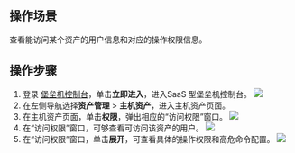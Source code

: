 ## 操作场景
查看能访问某个资产的用户信息和对应的操作权限信息。


## 操作步骤
1. 登录 [堡垒机控制台](https://console.cloud.tencent.com/dsgc/bh)，单击**立即进入**，进入SaaS 型堡垒机控制台。
![](https://qcloudimg.tencent-cloud.cn/raw/b2f6673b0cad7c2f423a6b6e287179af.png)
2. 在左侧导航选择**资产管理** > **主机资产**，进入主机资产页面。
3. 在主机资产页面，单击**权限**，弹出相应的“访问权限”窗口。
![](https://qcloudimg.tencent-cloud.cn/raw/8a08c279f8b47d4d523a2ad90d9c4272.png)
4.  在“访问权限”窗口，可够查看可访问该资产的用户。
![](https://qcloudimg.tencent-cloud.cn/raw/b4791519c24bd7e1b1acd75225f57659.png)
5. 在“访问权限”窗口，单击**展开**，可查看具体的操作权限和高危命令配置。
![](https://qcloudimg.tencent-cloud.cn/raw/ac9f65e71267a775c9c02d2e86248bfa.png)


